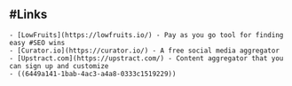 ## #Links
	- [LowFruits](https://lowfruits.io/) - Pay as you go tool for finding easy #SEO wins
	- [Curator.io](https://curator.io/) - A free social media aggregator
	- [Upstract.com](https://upstract.com/) - Content aggregator that you can sign up and customize
	- ((6449a141-1bab-4ac3-a4a8-0333c1519229))